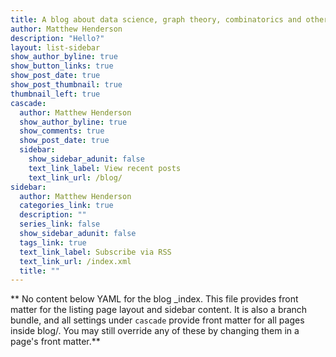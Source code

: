 ```yaml
---
title: A blog about data science, graph theory, combinatorics and other bits and pieces.
author: Matthew Henderson
description: "Hello?"
layout: list-sidebar
show_author_byline: true
show_button_links: true
show_post_date: true
show_post_thumbnail: true
thumbnail_left: true
cascade:
  author: Matthew Henderson
  show_author_byline: true
  show_comments: true
  show_post_date: true
  sidebar:
    show_sidebar_adunit: false
    text_link_label: View recent posts
    text_link_url: /blog/
sidebar:
  author: Matthew Henderson
  categories_link: true
  description: ""
  series_link: false
  show_sidebar_adunit: false
  tags_link: true
  text_link_label: Subscribe via RSS
  text_link_url: /index.xml
  title: ""
---
```


** No content below YAML for the blog _index. This file provides front matter for the listing page layout and sidebar content. It is also a branch bundle, and all settings under `cascade` provide front matter for all pages inside blog/. You may still override any of these by changing them in a page's front matter.**
